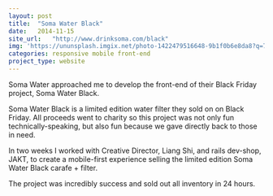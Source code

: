 ```yaml
---
layout: post
title:  "Soma Water Black"
date:   2014-11-15
site_url:   "http://www.drinksoma.com/black"
img: 'https://ununsplash.imgix.net/photo-1422479516648-9b1f0b6e8da8?q=75&fm=jpg&s=c5f2b3df2a4c71532b3b354b8766503c'
categories: responsive mobile front-end
project_type: website
---
```

Soma Water approached me to develop the front-end of their Black Friday project, Soma Water Black.

Soma Water Black is a limited edition water filter they sold on on Black Friday. All proceeds went to charity so this project was not only fun technically-speaking, but also fun because we gave directly back to those in need. 

In two weeks I worked with Creative Director, Liang Shi, and rails dev-shop, JAKT, to create a mobile-first experience selling the limited edition Soma Water Black carafe + filter. 

The project was incredibly success and sold out all inventory in 24 hours. 